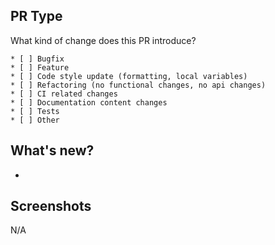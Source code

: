## PR Type
What kind of change does this PR introduce?
```
* [ ] Bugfix
* [ ] Feature
* [ ] Code style update (formatting, local variables)
* [ ] Refactoring (no functional changes, no api changes)
* [ ] CI related changes
* [ ] Documentation content changes
* [ ] Tests
* [ ] Other
```

## What's new?
-

## Screenshots
N/A